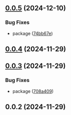 ## [0.0.5](https://github.com/andrehrferreira/cmmv-elastic/compare/v0.0.4...v0.0.5) (2024-12-10)


### Bug Fixes

* package ([74bb67e](https://github.com/andrehrferreira/cmmv-elastic/commit/74bb67eb79a75663b393a7181477172c8e66b1f2))



## [0.0.4](https://github.com/andrehrferreira/cmmv-elastic/compare/v0.0.3...v0.0.4) (2024-11-29)



## [0.0.3](https://github.com/andrehrferreira/cmmv-elastic/compare/v0.0.2...v0.0.3) (2024-11-29)


### Bug Fixes

* package ([708a409](https://github.com/andrehrferreira/cmmv-elastic/commit/708a4095be9ee8cf28b435d2450cf79152452473))



## 0.0.2 (2024-11-29)



